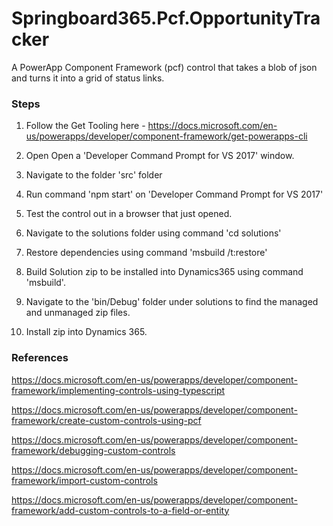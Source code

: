 # Springboard365.Pcf.OpportunityTracker
A PowerApp Component Framework (pcf) control that takes a blob of json and turns it into a grid of status links.

### Steps

1. Follow the Get Tooling here - https://docs.microsoft.com/en-us/powerapps/developer/component-framework/get-powerapps-cli

2. Open Open a 'Developer Command Prompt for VS 2017' window.

3. Navigate to the folder 'src' folder

4. Run command 'npm start' on 'Developer Command Prompt for VS 2017'

5. Test the control out in a browser that just opened.

6. Navigate to the solutions folder using command 'cd solutions'

7. Restore dependencies using command 'msbuild /t:restore'

8. Build Solution zip to be installed into Dynamics365 using command 'msbuild'.

9. Navigate to the 'bin/Debug' folder under solutions to find the managed and unmanaged zip files.

10. Install zip into Dynamics 365.

### References

https://docs.microsoft.com/en-us/powerapps/developer/component-framework/implementing-controls-using-typescript

https://docs.microsoft.com/en-us/powerapps/developer/component-framework/create-custom-controls-using-pcf

https://docs.microsoft.com/en-us/powerapps/developer/component-framework/debugging-custom-controls

https://docs.microsoft.com/en-us/powerapps/developer/component-framework/import-custom-controls

https://docs.microsoft.com/en-us/powerapps/developer/component-framework/add-custom-controls-to-a-field-or-entity
